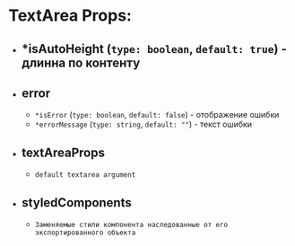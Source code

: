 # TextArea Props:
- *isAutoHeight (`type: boolean`, `default: true`) - длинна по контенту   
  - 
- error
  - 
  - `*isError` (`type: boolean`, `default: false`) - отображение ошибки
  - `*errorMessage` (`type: string`, `default: ""`) - текст ошибки
- textAreaProps
  - 
  - `default textarea argument `
- styledComponents
  - 
  - `Заменяемые стили компонента наследованные от его экспортированного объекта`
